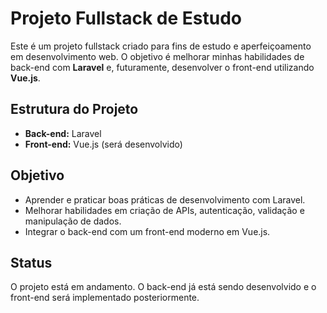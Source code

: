 # Projeto Fullstack de Estudo

Este é um projeto fullstack criado para fins de estudo e aperfeiçoamento em desenvolvimento web. O objetivo é melhorar minhas habilidades de back-end com **Laravel** e, futuramente, desenvolver o front-end utilizando **Vue.js**.

## Estrutura do Projeto

- **Back-end:** Laravel
- **Front-end:** Vue.js (será desenvolvido)

## Objetivo

- Aprender e praticar boas práticas de desenvolvimento com Laravel.
- Melhorar habilidades em criação de APIs, autenticação, validação e manipulação de dados.
- Integrar o back-end com um front-end moderno em Vue.js.

## Status

O projeto está em andamento. O back-end já está sendo desenvolvido e o front-end será implementado posteriormente.

<!-- ## Como rodar o projeto (Back-end)

1. Clone este repositório:
   ```bash
   git clone <URL_DO_REPOSITORIO> -->
